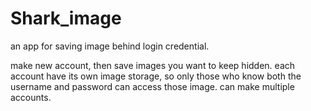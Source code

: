 # Shark_image

an app for saving image behind login credential.

make new account, then save images you want to keep hidden.
each account have its own image storage, so only those who know both the username and password can access those image.
can make multiple accounts.
